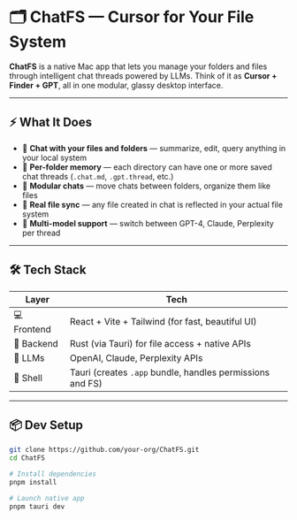 # 🗂️ ChatFS — Cursor for Your File System

**ChatFS** is a native Mac app that lets you manage your folders and files through intelligent chat threads powered by LLMs. Think of it as **Cursor + Finder + GPT**, all in one modular, glassy desktop interface.

---

## ⚡ What It Does

- 💬 **Chat with your files and folders** — summarize, edit, query anything in your local system
- 🧠 **Per-folder memory** — each directory can have one or more saved chat threads (`.chat.md`, `.gpt.thread`, etc.)
- 🧩 **Modular chats** — move chats between folders, organize them like files
- 🔗 **Real file sync** — any file created in chat is reflected in your actual file system
- 🔄 **Multi-model support** — switch between GPT-4, Claude, Perplexity per thread

---

## 🛠️ Tech Stack

| Layer | Tech |
|-------|------|
| 💻 Frontend | React + Vite + Tailwind (for fast, beautiful UI) |
| 🔧 Backend | Rust (via Tauri) for file access + native APIs |
| 🧠 LLMs | OpenAI, Claude, Perplexity APIs |
| 🧳 Shell | Tauri (creates `.app` bundle, handles permissions and FS) |

---

## 📦 Dev Setup

```bash
git clone https://github.com/your-org/ChatFS.git
cd ChatFS

# Install dependencies
pnpm install

# Launch native app
pnpm tauri dev
